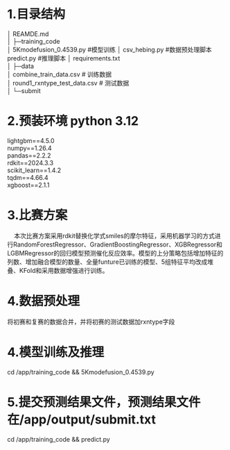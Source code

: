 # 1.目录结构
│  REAMDE.md  
│
├─training_code  
│      5Kmodefusion_0.4539.py          #模型训练 
│      csv_hebing.py                   #数据预处理脚本
       predict.py                      #推理脚本
│      requirements.txt  
│
├─data  
│      combine_train_data.csv        # 训练数据  
│      round1_rxntype_test_data.csv  # 测试数据  
│
└─submit  

# 2.预装环境 python 3.12
lightgbm==4.5.0  
numpy==1.26.4  
pandas==2.2.2  
rdkit==2024.3.3  
scikit_learn==1.4.2  
tqdm==4.66.4  
xgboost==2.1.1  

# 3.比赛方案
&nbsp;&nbsp;&nbsp;&nbsp;本次比赛方案采用rdkit替换化学式smiles的摩尔特征，采用机器学习的方式进行RandomForestRegressor、GradientBoostingRegressor、XGBRegressor和
LGBMRegressor的回归模型预测催化反应效率。模型的上分策略包括增加特征的列数、增加融合模型的数量、全量funture已训练的模型、5组特征平均改成堆叠、KFold和采用数据增强进行训练。

# 4.数据预处理
   将初赛和复赛的数据合并，并将初赛的测试数据加rxntype字段
# 4.模型训练及推理
cd /app/training_code && 5Kmodefusion_0.4539.py

# 5.提交预测结果文件，预测结果文件在/app/output/submit.txt
cd /app/training_code && predict.py


